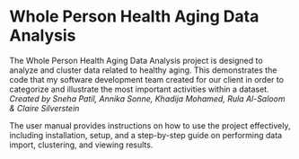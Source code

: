 # Whole Person Health Aging Data Analysis

The Whole Person Health Aging Data Analysis project is designed to analyze and cluster data related to healthy aging. This demonstrates the code that my software development team created for our client in order to categorize and illustrate the most important activities within a dataset.
_Created by Sneha Patil, Annika Sonne, Khadija Mohamed, Rula Al-Saloom & Claire Silverstein_

The user manual provides instructions on how to use the project effectively, including installation, setup, and a step-by-step guide on performing data import, clustering, and viewing results.

